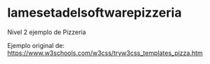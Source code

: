 # lamesetadelsoftwarepizzeria
Nivel 2 ejemplo de Pizzeria

Ejemplo original de:  https://www.w3schools.com/w3css/tryw3css_templates_pizza.htm
